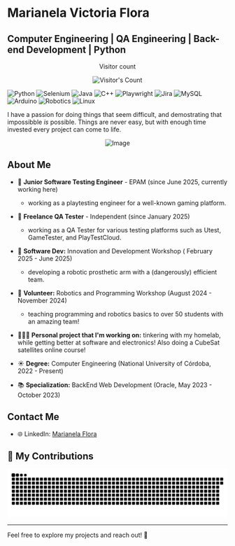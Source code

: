 # Marianela Victoria Flora
## Computer Engineering | QA Engineering | Back-end Development | Python 

<div align="center"> 
  <p>Visitor count</p>
  <img src="https://profile-counter.glitch.me/{USERNAME}/count.svg" alt="Visitor's Count" />
</div>

  
![Python](https://img.shields.io/badge/Python-3776AB?style=for-the-badge&logo=python&logoColor=white)
![Selenium](https://img.shields.io/badge/Selenium-43B02C?style=for-the-badge&logo=selenium&logoColor=white)
![Java](https://img.shields.io/badge/Java-007396?style=for-the-badge&logo=java&logoColor=white)
![C++](https://img.shields.io/badge/C%2B%2B-00599C?style=for-the-badge&logo=c%2B%2B&logoColor=white)
![Playwright](https://img.shields.io/badge/Playwright-2EAD33?style=for-the-badge&logo=playwright&logoColor=white)
![Jira](https://img.shields.io/badge/Jira-0052CC?style=for-the-badge&logo=jira&logoColor=white)
![MySQL](https://img.shields.io/badge/MySQL-4479A1?style=for-the-badge&logo=mysql&logoColor=white)
![Arduino](https://img.shields.io/badge/Arduino-00979D?style=for-the-badge&logo=arduino&logoColor=white)
![Robotics](https://img.shields.io/badge/Robotics-0085CA?style=for-the-badge&logo=robotics&logoColor=white)
![Linux](https://img.shields.io/badge/Linux-000000?style=for-the-badge&logo=linux&logoColor=white)


I have a passion for doing things that seem difficult, and demostrating that impossibble _is_ possible. Things are never easy, but with enough time invested every project can come to life.

<p align="center">
  <img src="https://www.discoverengineering.org/wp-content/uploads/2023/12/mj_11334_4.jpg" alt="Image" width="200">
</p>

## About Me

- 🦾 **Junior Software Testing Engineer** - EPAM (since June 2025, currently working here)
  - working as a playtesting engineer for a well-known gaming platform. 
- 🦾 **Freelance QA Tester** - Independent (since January 2025)
  - working as a QA Tester for various testing platforms such as Utest, GameTester, and PlayTestCloud.
- 🦾 **Software Dev:** Innovation and Development Workshop ( February 2025 - June 2025)
  - developing a robotic prosthetic arm with a (dangerously) efficient team.
- 🤖 **Volunteer:** Robotics and Programming Workshop (August 2024 - November 2024)
  - teaching programming and robotics basics to over 50 students with an amazing team!
- 👱🏻‍♀️ **Personal project that I'm working on:** tinkering with my homelab, while getting better at software and electronics! Also doing a CubeSat satellites online course!
  
- ☀️ **Degree:** Computer Engineering (National University of Córdoba, 2022 - Present)
- 📚 **Specialization:** BackEnd Web Development (Oracle, May 2023 - October 2023)


## Contact Me
- 🌐 LinkedIn: [Marianela Flora](http://linkedin.com/in/marianela-victoria-flora-b52131205/)

## 🐍 My Contributions

<div align="center">
  <picture>
    <source media="(prefers-color-scheme: dark)" srcset="https://raw.githubusercontent.com/marianelavflora/marianelavflora/output/github-contribution-grid-snake-dark.svg" />
    <source media="(prefers-color-scheme: light)" srcset="https://raw.githubusercontent.com/marianelavflora/marianelavflora/output/github-contribution-grid-snake.svg" />
    <img alt="github-snake" src="https://raw.githubusercontent.com/marianelavflora/marianelavflora/output/github-contribution-grid-snake.svg" />
  </picture>
</div>

<hr>
Feel free to explore my projects and reach out! 🚀

